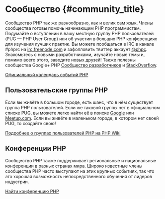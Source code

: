 # Сообщество {#community_title}

Сообщество PHP так же разнообразно, как и велик сам язык. Члены сообщества готовы помочь начинающим PHP программистам. Подумайте о вступлении в вашу местную группу PHP пользователей (PUG — PHP User Group) или об участии в больших PHP конференциях для изучения лучших практик. Вы можете пообщаться в IRC в канале #phprc на [irc.freenode.com][php-irc] и зафолловить твиттер аккаунт [@phpc][phpc-twitter]. Знакомьтесь с новыми разработчиками, изучайте новые темы и, помимо всего этого, заводите новых друзей! Также полезны сообщества Google+ PHP [Сообщество разработчиков][php-programmers-gplus] и [StackOverflow][php-so].

[Официальный календарь событий PHP][php-calendar]

## Пользовательские группы PHP

Если вы живёте в большом городе, есть шанс, что в нём существует группа PHP пользователей. Если же таковой группы нет в официальном списке PUG, вы можете легко найти её в поиске [Google][google] или [Meetup.com][meetup]. Если вы живёте в маленьком городе, в котором нет своей PUG, то создайте свою!

[Подробнее о группах пользователей PHP на PHP Wiki][php-wiki]

## Конференции PHP

Сообщество PHP также поддерживает региональные и национальные конференции в разных странах мира. Широко известные члены сообщества PHP часто выступают на этих крупных событиях, так что это хорошая возможность непосредственного обучения от лидеров индустрии.

[Найти конференцию PHP][php-conf]

[php-calendar]: http://www.php.net/cal.php
[google]: https://www.google.com/search?q=php+user+group+near+me
[meetup]: http://www.meetup.com/find/
[php-wiki]: https://wiki.php.net/usergroups
[php-conf]: http://php.net/conferences/index.php
[phpc-twitter]: https://twitter.com/phpc
[php-programmers-gplus]: https://plus.google.com/u/0/communities/104245651975268426012
[php-irc]: http://webchat.freenode.net/
[php-so]: http://stackoverflow.com/questions/tagged/php
